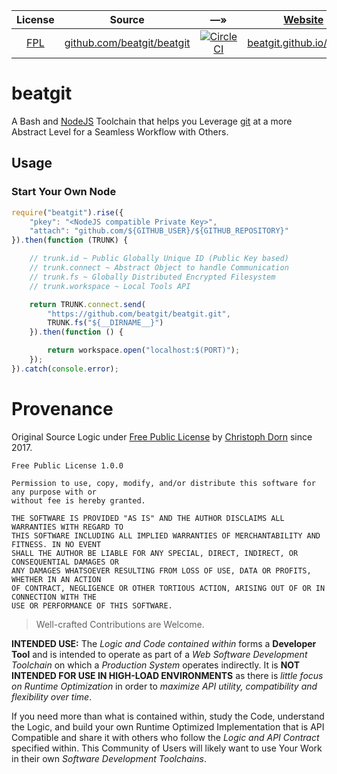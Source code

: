 
| License | Source | &#8212;&raquo; | [Website](https://github.com/beatgit/beatgit/blob/master/Projects/2017_05-Website/main.sh) | [npm](https://github.com/npm/npm) |
| :---: | :---: | :---: | :---: | :---: |
| [FPL](https://opensource.org/licenses/FPL-1.0.0) | [github.com/beatgit/beatgit](https://github.com/beatgit/beatgit) | [![CircleCI](https://circleci.com/gh/beatgit/beatgit.svg?style=svg)](https://circleci.com/gh/beatgit/beatgit) | [beatgit.github.io/beatgit](https://beatgit.github.io/beatgit) | `beatgit`

beatgit
=======

A Bash and [NodeJS](https://nodejs.org/) Toolchain that helps you Leverage [git](https://git-scm.com/) at a more Abstract Level for a Seamless Workflow with Others.

Usage
-----

### Start Your Own Node

```javascript
require("beatgit").rise({
    "pkey": "<NodeJS compatible Private Key>",
    "attach": "github.com/${GITHUB_USER}/${GITHUB_REPOSITORY}"
}).then(function (TRUNK) {

    // trunk.id ~ Public Globally Unique ID (Public Key based)
    // trunk.connect ~ Abstract Object to handle Communication
    // trunk.fs ~ Globally Distributed Encrypted Filesystem
    // trunk.workspace ~ Local Tools API

    return TRUNK.connect.send(
        "https://github.com/beatgit/beatgit.git",
        TRUNK.fs("${__DIRNAME__}")
    }).then(function () {

        return workspace.open("localhost:$(PORT)");
    });
}).catch(console.error);
```

Provenance
==========

Original Source Logic under [Free Public License](https://opensource.org/licenses/FPL-1.0.0) by [Christoph Dorn](http://christophdorn.com) since 2017.

```text
Free Public License 1.0.0

Permission to use, copy, modify, and/or distribute this software for any purpose with or 
without fee is hereby granted.

THE SOFTWARE IS PROVIDED "AS IS" AND THE AUTHOR DISCLAIMS ALL WARRANTIES WITH REGARD TO 
THIS SOFTWARE INCLUDING ALL IMPLIED WARRANTIES OF MERCHANTABILITY AND FITNESS. IN NO EVENT 
SHALL THE AUTHOR BE LIABLE FOR ANY SPECIAL, DIRECT, INDIRECT, OR CONSEQUENTIAL DAMAGES OR 
ANY DAMAGES WHATSOEVER RESULTING FROM LOSS OF USE, DATA OR PROFITS, WHETHER IN AN ACTION 
OF CONTRACT, NEGLIGENCE OR OTHER TORTIOUS ACTION, ARISING OUT OF OR IN CONNECTION WITH THE 
USE OR PERFORMANCE OF THIS SOFTWARE.
```

> Well-crafted Contributions are Welcome.

**INTENDED USE:** The *Logic and Code contained within* forms a **Developer Tool** and is intended to operate as part of a *Web Software Development Toolchain* on which a *Production System* operates indirectly. It is **NOT INTENDED FOR USE IN HIGH-LOAD ENVIRONMENTS** as there is *little focus on Runtime Optimization* in order to *maximize API utility, compatibility and flexibility over time*.

If you need more than what is contained within, study the Code, understand the Logic, and build your own Runtime Optimized Implementation that is API Compatible and share it with others who follow the *Logic and API Contract* specified within. This Community of Users will likely want to use Your Work in their own *Software Development Toolchains*.
